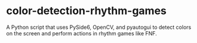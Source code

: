 # color-detection-rhythm-games
A Python script that uses PySide6, OpenCV, and pyautogui to detect colors on the screen and perform actions in rhythm games like FNF.
